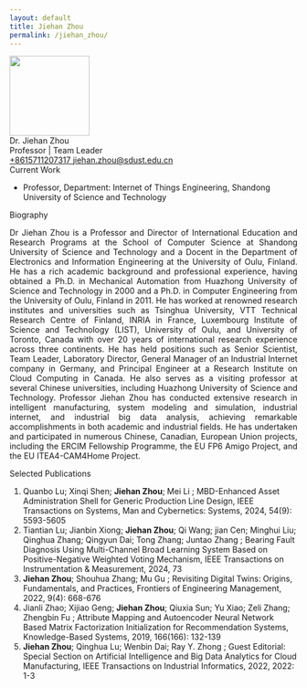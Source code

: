 ```yaml
---
layout: default
title: Jiehan Zhou
permalink: /jiehan_zhou/
---
```


<div class="text-center">
    <img class="rounded-circle border shadow" height="140px" width="140px"
        src="{{ '/assets/imgs/jiehan.jpg' | relative_url }}" />
    <div class="fs-4 fw-light">
        Dr. Jiehan Zhou
    </div>
    <div class="fs-5 fw-light text-secondary">
        Professor | Team Leader
    </div>
    <div class="btn-group mt-2 gap-3">
        <a href="tel:+8615711207317" class="text-decoration-none">
            <i class="bi bi-telephone-fill"></i> +8615711207317
        </a>
        <a href="mailto:jiehan.zhou@sdust.edu.cn" class="text-decoration-none">
            <i class="bi bi-envelope-at-fill"></i> jiehan.zhou@sdust.edu.cn
        </a>
    </div>
</div>

<div class="fs-4 fw-semibold border-bottom">
    <i class="bi bi-building-check"></i>
    Current Work
</div>
<ul class="list-group-numbered mt-3">
  <li class="list-group-item">
    Professor, Department: Internet of Things Engineering, Shandong University of Science and Technology
  </li>
</ul>

<div class="fs-4 fw-semibold border-bottom">
    <i class="bi bi-info-circle"></i>
    Biography
</div>
<p class="mt-3" style="text-align: justify;">
    Dr Jiehan Zhou is a Professor and Director of International Education and Research Programs at the School of
    Computer Science at Shandong University of Science and Technology and a Docent in the Department of Electronics and
    Information Engineering at the University of Oulu, Finland. He has a rich academic background and professional
    experience, having obtained a Ph.D. in Mechanical Automation from Huazhong University of Science and Technology in
    2000 and a Ph.D. in Computer Engineering from the University of Oulu, Finland in 2011. He has worked at renowned
    research institutes and universities such as Tsinghua University, VTT Technical Research Centre of Finland, INRIA in
    France, Luxembourg Institute of Science and Technology (LIST), University of Oulu, and University of Toronto, Canada
    with over 20 years of international research experience across three continents. He has held positions such as
    Senior Scientist, Team Leader, Laboratory Director, General Manager of an Industrial Internet company in Germany,
    and Principal Engineer at a Research Institute on Cloud Computing in Canada. He also serves as a visiting professor
    at several Chinese universities, including Huazhong University of Science and Technology. Professor Jiehan Zhou has
    conducted extensive research in intelligent manufacturing, system modeling and simulation, industrial internet, and
    industrial big data analysis, achieving remarkable accomplishments in both academic and industrial fields. He has
    undertaken and participated in numerous Chinese, Canadian, European Union projects, including the ERCIM Fellowship
    Programme, the EU FP6 Amigo Project, and the EU ITEA4-CAM4Home Project.
</p>

<div class="fs-4 fw-semibold border-bottom">
    <i class="bi bi-book"></i>
    Selected Publications
</div>
<ol class="list-group-numbered mt-3">
    <li class="list-group-item">
        Quanbo Lu; Xinqi Shen; <b>Jiehan Zhou</b>; Mei Li ; MBD-Enhanced Asset Administration Shell for Generic
        Production Line
        Design, IEEE Transactions on Systems, Man and Cybernetics: Systems, 2024, 54(9): 5593-5605
    </li>
    <li class="list-group-item">
        Tiantian Lu; Jianbin Xiong; <b>Jiehan Zhou</b>; Qi Wang; jian Cen; Minghui Liu; Qinghua Zhang; Qingyun Dai; Tong
        Zhang;
        Juntao Zhang ; Bearing Fault Diagnosis Using Multi-Channel Broad Learning System Based on Positive-Negative
        Weighted Voting Mechanism, IEEE Transactions on Instrumentation & Measurement, 2024, 73
    </li>
    <li class="list-group-item">
        <b>Jiehan Zhou</b>; Shouhua Zhang; Mu Gu ; Revisiting Digital Twins: Origins, Fundamentals, and Practices,
        Frontiers of
        Engineering Management, 2022, 9(4): 668-676
    </li>
    <li class="list-group-item">
        Jianli Zhao; Xijiao Geng; <b>Jiehan Zhou</b>; Qiuxia Sun; Yu Xiao; Zeli Zhang; Zhengbin Fu ; Attribute Mapping
        and
        Autoencoder Neural Network Based Matrix Factorization Initialization for Recommendation Systems, Knowledge-Based
        Systems, 2019, 166(166): 132-139
    </li>
    <li class="list-group-item">
        <b>Jiehan Zhou</b>; Qinghua Lu; Wenbin Dai; Ray Y. Zhong ; Guest Editorial: Special Section on Artificial Intelligence
        and Big Data Analytics for Cloud Manufacturing, IEEE Transactions on Industrial Informatics, 2022, 2022: 1-3
    </li>
</ol>